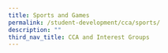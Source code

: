 ```yaml
---
title: Sports and Games
permalink: /student-development/cca/sports/
description: ""
third_nav_title: CCA and Interest Groups
---
```

